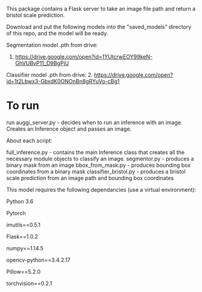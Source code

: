 This package contains a Flask server to take an image file path and return a bristol scale prediction.


Download and put the following models into the "saved_models" directory of this repo, and the model will be ready.

Segmentation model .pth from drive:
1. https://drive.google.com/open?id=1YUtcrwEOY99keN-GhVUBvP11_D9BgPjU

Classifier model .pth from drive:
2. https://drive.google.com/open?id=1t2Lbwx3-GbxdK0ONOnBn8gRYuVo-cBg1


# To run
run auggi_server.py - decides when to run an inference with an image.  Creates an Inference object and passes an image.


About each script:

full_inference.py - contains the main Inference class that creates all the necessary module objects to classify an image.
segmentor.py - produces a binary mask from an image
bbox_from_mask.py - produces bounding box coordinates from a binary mask
classifier_bristol.py - produces a bristol scale prediction from an image path and bounding box coordinates


This model requires the following dependancies (use a virtual environment):

Python 3.6

Pytorch

imutils==0.5.1

Flask==1.0.2

numpy==1.14.5

opencv-python==3.4.2.17

Pillow==5.2.0

torchvision==0.2.1


